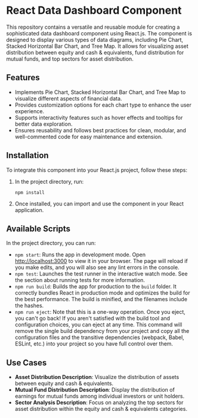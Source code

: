 # React Data Dashboard Component

This repository contains a versatile and reusable module for creating a sophisticated data dashboard component using React.js. The component is designed to display various types of data diagrams, including Pie Chart, Stacked Horizontal Bar Chart, and Tree Map. It allows for visualizing asset distribution between equity and cash & equivalents, fund distribution for mutual funds, and top sectors for asset distribution.

## Features
- Implements Pie Chart, Stacked Horizontal Bar Chart, and Tree Map to visualize different aspects of financial data.
- Provides customization options for each chart type to enhance the user experience.
- Supports interactivity features such as hover effects and tooltips for better data exploration.
- Ensures reusability and follows best practices for clean, modular, and well-commented code for easy maintenance and extension.

## Installation
To integrate this component into your React.js project, follow these steps:

1. In the project directory, run:
    ```
    npm install 
    ```

2. Once installed, you can import and use the component in your React application.

## Available Scripts
In the project directory, you can run:

- `npm start`: Runs the app in development mode. Open [http://localhost:3000](http://localhost:3000) to view it in your browser. The page will reload if you make edits, and you will also see any lint errors in the console.
- `npm test`: Launches the test runner in the interactive watch mode. See the section about running tests for more information.
- `npm run build`: Builds the app for production to the `build` folder. It correctly bundles React in production mode and optimizes the build for the best performance. The build is minified, and the filenames include the hashes.
- `npm run eject`: Note that this is a one-way operation. Once you eject, you can't go back! If you aren't satisfied with the build tool and configuration choices, you can eject at any time. This command will remove the single build dependency from your project and copy all the configuration files and the transitive dependencies (webpack, Babel, ESLint, etc.) into your project so you have full control over them.

## Use Cases
- **Asset Distribution Description**: Visualize the distribution of assets between equity and cash & equivalents.
- **Mutual Fund Distribution Description**: Display the distribution of earnings for mutual funds among individual investors or unit holders.
- **Sector Analysis Description**: Focus on analyzing the top sectors for asset distribution within the equity and cash & equivalents categories.
